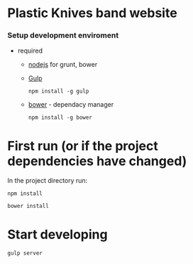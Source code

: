 # Plastic Knives band website

### Setup development enviroment

* required 
  * [nodejs](http://nodejs.org/) for grunt, bower
  * [Gulp](http://gulpjs.com/)
     
     ```npm install -g gulp```

  * [bower](http://bower.io/) - dependacy manager

     ```npm install -g bower```

# First run (or if the project dependencies have changed)
In the project directory run:

```npm install```

```bower install```

# Start developing 

```gulp server```
